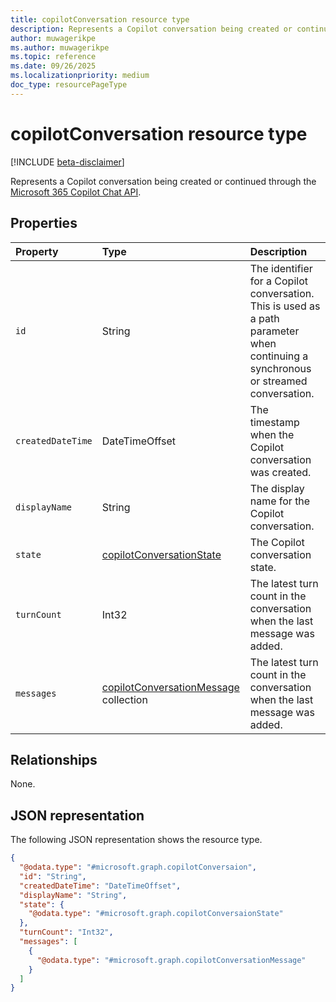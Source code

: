 ```yaml
---
title: copilotConversation resource type
description: Represents a Copilot conversation being created or continued through the Microsoft 365 Copilot Chat API.
author: muwagerikpe
ms.author: muwagerikpe
ms.topic: reference
ms.date: 09/26/2025
ms.localizationpriority: medium
doc_type: resourcePageType
---
```


# copilotConversation resource type

[!INCLUDE [beta-disclaimer](../../../includes/beta-disclaimer.md)]

Represents a Copilot conversation being created or continued through the [Microsoft 365 Copilot Chat API](../copilotroot-conversations.md).

## Properties

| Property       | Type   | Description                                                    |
|:---------------|:-------|:---------------------------------------------------------------|
| `id` | String | The identifier for a Copilot conversation. This is used as a path parameter when continuing a synchronous or streamed conversation. |
| `createdDateTime` | DateTimeOffset | The timestamp when the Copilot conversation was created. |
| `displayName` | String | The display name for the Copilot conversation. |
| `state` | [copilotConversationState](copilotconversationstate.md) | The Copilot conversation state. |
| `turnCount` | Int32 | The latest turn count in the conversation when the last message was added. |
| `messages` | [copilotConversationMessage](todo.md) collection | The latest turn count in the conversation when the last message was added. |

## Relationships

None.

## JSON representation

The following JSON representation shows the resource type.

```json
{
  "@odata.type": "#microsoft.graph.copilotConversaion",
  "id": "String",
  "createdDateTime": "DateTimeOffset",
  "displayName": "String",
  "state": {
    "@odata.type": "#microsoft.graph.copilotConversaionState"
  },
  "turnCount": "Int32",
  "messages": [
    {
      "@odata.type": "#microsoft.graph.copilotConversationMessage"
    }
  ]
}
```
